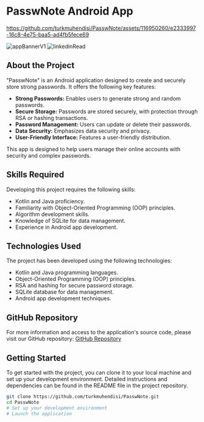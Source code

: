 # PasswNote Android App


https://github.com/turkmuhendisi/PasswNote/assets/116950260/e2333997-16c8-4e75-baa5-ad4fb5fece69


![appBannerV1](https://github.com/turkmuhendisi/PasswNote/assets/74829377/ee84b88e-8d2a-422d-851b-4bf43571c822)
![linkedinRead](https://github.com/turkmuhendisi/PasswNote/assets/74829377/88921633-66b6-4a64-8b0a-bb895e5b4d1a)

## About the Project

"PasswNote" is an Android application designed to create and securely store strong passwords. It offers the following key features:

- **Strong Passwords:** Enables users to generate strong and random passwords.
- **Secure Storage:** Passwords are stored securely, with protection through RSA or hashing transactions.
- **Password Management:** Users can update or delete their passwords.
- **Data Security:** Emphasizes data security and privacy.
- **User-Friendly Interface:** Features a user-friendly distribution.

This app is designed to help users manage their online accounts with security and complex passwords.

## Skills Required

Developing this project requires the following skills:

- Kotlin and Java proficiency.
- Familiarity with Object-Oriented Programming (OOP) principles.
- Algorithm development skills.
- Knowledge of SQLite for data management.
- Experience in Android app development.

## Technologies Used

The project has been developed using the following technologies:

- Kotlin and Java programming languages.
- Object-Oriented Programming (OOP) principles.
- RSA and hashing for secure password storage.
- SQLite database for data management.
- Android app development techniques.

## GitHub Repository

For more information and access to the application's source code, please visit our GitHub repository: [GitHub Repository](link-to-your-github-repo)

## Getting Started

To get started with the project, you can clone it to your local machine and set up your development environment. Detailed instructions and dependencies can be found in the README file in the project repository.

```bash
git clone https://github.com/turkmuhendisi/PasswNote.git
cd PasswNote
# Set up your development environment
# Launch the application

